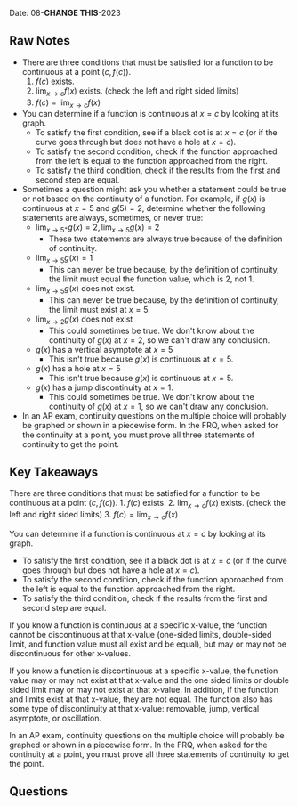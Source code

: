 Date: 08-**CHANGE THIS**-2023

## Raw Notes

- There are three conditions that must be satisfied for a function to be continuous at a point $(c,f(c))$.
	1. $f(c)$ exists.
	2. $\lim_{x\to c}f(x)$ exists. (check the left and right sided limits)
	3. $f(c)=\lim_{x\to c}f(x)$
- You can determine if a function is continuous at $x=c$ by looking at its graph.
	- To satisfy the first condition, see if a black dot is at $x=c$ (or if the curve goes through but does not have a hole at $x=c$).
	- To satisfy the second condition, check if the function approached from the left is equal to the function approached from the right.
	- To satisfy the third condition, check if the results from the first and second step are equal.
- Sometimes a question might ask you whether a statement could be true or not based on the continuity of a function. For example, if $g(x)$ is continuous at $x=5$ and $g(5)=2$, determine whether the following statements are always, sometimes, or never true:
	- $\lim_{x\to 5^+}g(x)=2, \lim_{x\to 5}g(x)=2$
		- These two statements are always true because of the definition of continuity.
	- $\lim_{x\to 5}g(x)=1$
		- This can never be true because, by the definition of continuity, the limit must equal the function value, which is 2, not 1.
	- $\lim_{x\to 5}g(x)$ does not exist.
		- This can never be true because, by the definition of continuity, the limit must exist at $x=5$.
	- $\lim_{x\to2}g(x)$ does not exist
		- This could sometimes be true. We don't know about the continuity of $g(x)$ at $x=2$, so we can't draw any conclusion.
	- $g(x)$ has a vertical asymptote at $x=5$
		- This isn't true because $g(x)$ is continuous at $x=5$.
	- $g(x)$ has a hole at $x=5$
		- This isn't true because $g(x)$ is continuous at $x=5$.
	- $g(x)$ has a jump discontinuity at $x=1$.
		- This could sometimes be true. We don't know about the continuity of $g(x)$ at $x=1$, so we can't draw any conclusion.
- In an AP exam, continuity questions on the multiple choice will probably be graphed or shown in a piecewise form. In the FRQ, when asked for the continuity at a point, you must prove all three statements of continuity to get the point.
## Key Takeaways

There are three conditions that must be satisfied for a function to be continuous at a point $(c,f(c))$.
	1. $f(c)$ exists.
	2. $\lim_{x\to c}f(x)$ exists. (check the left and right sided limits)
	3. $f(c)=\lim_{x\to c}f(x)$

You can determine if a function is continuous at $x=c$ by looking at its graph.
- To satisfy the first condition, see if a black dot is at $x=c$ (or if the curve goes through but does not have a hole at $x=c$).
- To satisfy the second condition, check if the function approached from the left is equal to the function approached from the right.
- To satisfy the third condition, check if the results from the first and second step are equal.

If you know a function is continuous at a specific x-value, the function cannot be discontinuous at that x-value (one-sided limits, double-sided limit, and function value must all exist and be equal), but may or may not be discontinuous for other x-values.

If you know a function is discontinuous at a specific x-value, the function value may or may not exist at that x-value and the one sided limits or double sided limit may or may not exist at that x-value. In addition, if the function and limits exist at that x-value, they are not equal. The function also has some type of discontinuity at that x-value: removable, jump, vertical asymptote, or oscillation.

In an AP exam, continuity questions on the multiple choice will probably be graphed or shown in a piecewise form. In the FRQ, when asked for the continuity at a point, you must prove all three statements of continuity to get the point.
## Questions


